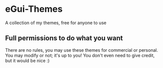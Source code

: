 # eGui-Themes
A collection of my themes, free for anyone to use

## Full permissions to do what you want
There are no rules, you may use these themes for commercial or personal. You may modify or not; it's up to you! You don't even need to give credit, but it would be nice :)
